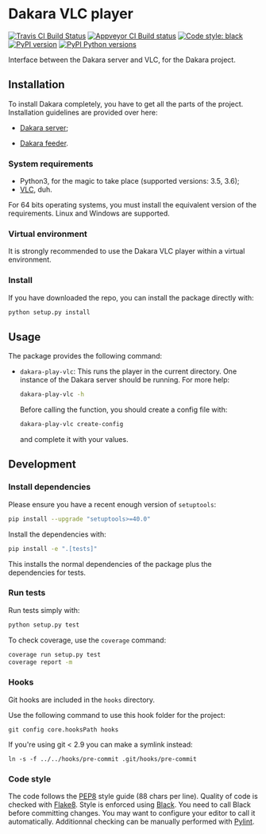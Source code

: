 # Dakara VLC player

[![Travis CI Build Status](https://travis-ci.com/DakaraProject/dakara-player-vlc.svg?branch=develop)](https://travis-ci.com/DakaraProject/dakara-player-vlc)
[![Appveyor CI Build status](https://ci.appveyor.com/api/projects/status/gcgpwu2i8vdwhb7y?svg=true)](https://ci.appveyor.com/project/neraste/dakara-player-vlc)
[![Code style: black](https://img.shields.io/badge/code%20style-black-000000.svg)](https://github.com/ambv/black)
[![PyPI version](https://badge.fury.io/py/dakaraplayervlc.svg)](https://pypi.python.org/pypi/dakaraplayervlc/)
[![PyPI Python versions](https://img.shields.io/pypi/pyversions/dakaraplayervlc.svg)](https://pypi.python.org/pypi/dakaraplayervlc/)

Interface between the Dakara server and VLC, for the Dakara project.

## Installation

To install Dakara completely, you have to get all the parts of the project.
Installation guidelines are provided over here:

* [Dakara server](https://github.com/DakaraProject/dakara-server/);
- [Dakara feeder](https:://github.com/DakaraProject/dakara-feeder).

### System requirements

* Python3, for the magic to take place (supported versions: 3.5, 3.6);
* [VLC](https://www.videolan.org/vlc/), duh.

For 64 bits operating systems, you must install the equivalent version of the requirements.
Linux and Windows are supported.

### Virtual environment

It is strongly recommended to use the Dakara VLC player within a virtual environment.

### Install

<!-- Install the package with: -->
<!--  -->
<!-- ```sh -->
<!-- pip install dakarafeeder -->
<!-- ``` -->

If you have downloaded the repo, you can install the package directly with:

```sh
python setup.py install
```

## Usage

The package provides the following command:

- `dakara-play-vlc`: This runs the player in the current directory.
  One instance of the Dakara server should be running.
  For more help:

  ```sh
  dakara-play-vlc -h
  ```

  Before calling the function, you should create a config file with:

  ```sh
  dakara-play-vlc create-config
  ```

  and complete it with your values.

## Development

### Install dependencies

Please ensure you have a recent enough version of `setuptools`:

```sh
pip install --upgrade "setuptools>=40.0"
```

Install the dependencies with:

```sh
pip install -e ".[tests]"
```

This installs the normal dependencies of the package plus the dependencies for tests.

### Run tests

Run tests simply with:

```sh
python setup.py test
```

To check coverage, use the `coverage` command:

```sh
coverage run setup.py test
coverage report -m
```

### Hooks

Git hooks are included in the `hooks` directory.

Use the following command to use this hook folder for the project:

```
git config core.hooksPath hooks
```

If you're using git < 2.9 you can make a symlink instead:

```
ln -s -f ../../hooks/pre-commit .git/hooks/pre-commit
```

### Code style

The code follows the [PEP8](https://www.python.org/dev/peps/pep-0008/) style guide (88 chars per line).
Quality of code is checked with [Flake8](https://pypi.org/project/flake8/).
Style is enforced using [Black](https://github.com/ambv/black).
You need to call Black before committing changes.
You may want to configure your editor to call it automatically.
Additionnal checking can be manually performed with [Pylint](https://www.pylint.org/).
